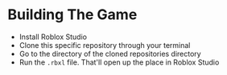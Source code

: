 # Building The Game

* Install Roblox Studio
* Clone this specific repository through your terminal
* Go to the directory of the cloned repositories directory
* Run the ``.rbxl`` file. That'll open up the place in Roblox Studio
